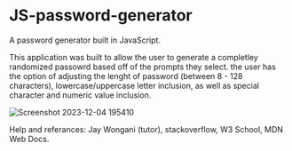 # JS-password-generator
A password generator built in JavaScript.

This application was built to allow the user to generate a completley randomized passowrd based off of the prompts they select. 
the user has the option of adjusting the lenght of password (between 8 - 128 characters), lowercase/uppercase letter inclusion, as well as special character and numeric value inclusion. 


![Screenshot 2023-12-04 195410](https://github.com/EChrist01/JS-password-generator/assets/146894896/a6041e97-980f-41d6-931d-d92075b11d04)

Help and referances:
Jay Wongani (tutor), stackoverflow, W3 School, MDN Web Docs.

